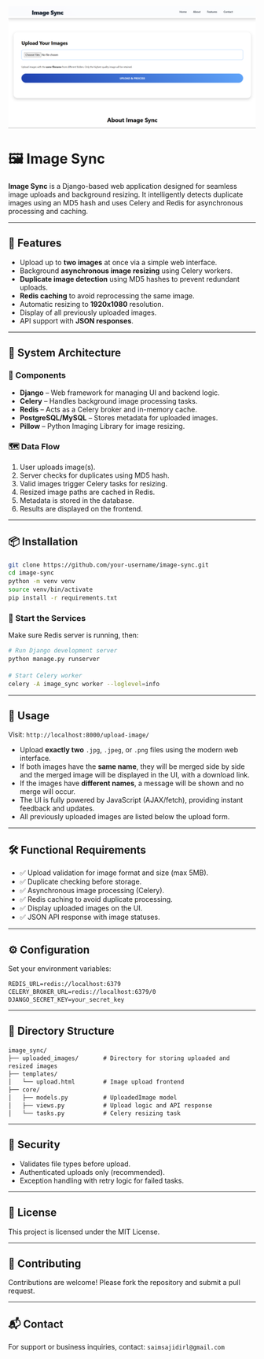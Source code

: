 ![Image Sync Logo](media/imagesync.png)

# 🖼️ Image Sync

**Image Sync** is a Django-based web application designed for seamless image uploads and background resizing. It intelligently detects duplicate images using an MD5 hash and uses Celery and Redis for asynchronous processing and caching.

---

## 🚀 Features

- Upload up to **two images** at once via a simple web interface.
- Background **asynchronous image resizing** using Celery workers.
- **Duplicate image detection** using MD5 hashes to prevent redundant uploads.
- **Redis caching** to avoid reprocessing the same image.
- Automatic resizing to **1920x1080** resolution.
- Display of all previously uploaded images.
- API support with **JSON responses**.

---

## 🧱 System Architecture

### 🔧 Components

- **Django** – Web framework for managing UI and backend logic.
- **Celery** – Handles background image processing tasks.
- **Redis** – Acts as a Celery broker and in-memory cache.
- **PostgreSQL/MySQL** – Stores metadata for uploaded images.
- **Pillow** – Python Imaging Library for image resizing.

### 🗺️ Data Flow

1. User uploads image(s).
2. Server checks for duplicates using MD5 hash.
3. Valid images trigger Celery tasks for resizing.
4. Resized image paths are cached in Redis.
5. Metadata is stored in the database.
6. Results are displayed on the frontend.

---

## 📦 Installation

```bash
git clone https://github.com/your-username/image-sync.git
cd image-sync
python -m venv venv
source venv/bin/activate
pip install -r requirements.txt
```

### 🔌 Start the Services

Make sure Redis server is running, then:

```bash
# Run Django development server
python manage.py runserver

# Start Celery worker
celery -A image_sync worker --loglevel=info
```

---

## 📸 Usage

Visit: `http://localhost:8000/upload-image/`

- Upload **exactly two** `.jpg`, `.jpeg`, or `.png` files using the modern web interface.
- If both images have the **same name**, they will be merged side by side and the merged image will be displayed in the UI, with a download link.
- If the images have **different names**, a message will be shown and no merge will occur.
- The UI is fully powered by JavaScript (AJAX/fetch), providing instant feedback and updates.
- All previously uploaded images are listed below the upload form.

---

## 🛠 Functional Requirements

- ✅ Upload validation for image format and size (max 5MB).
- ✅ Duplicate checking before storage.
- ✅ Asynchronous image processing (Celery).
- ✅ Redis caching to avoid duplicate processing.
- ✅ Display uploaded images on the UI.
- ✅ JSON API response with image statuses.

---

## ⚙️ Configuration

Set your environment variables:

```env
REDIS_URL=redis://localhost:6379
CELERY_BROKER_URL=redis://localhost:6379/0
DJANGO_SECRET_KEY=your_secret_key
```

---

## 📁 Directory Structure

```
image_sync/
├── uploaded_images/       # Directory for storing uploaded and resized images
├── templates/
│   └── upload.html        # Image upload frontend
├── core/
│   ├── models.py          # UploadedImage model
│   ├── views.py           # Upload logic and API response
│   └── tasks.py           # Celery resizing task
```

---

## 🔐 Security

- Validates file types before upload.
- Authenticated uploads only (recommended).
- Exception handling with retry logic for failed tasks.

---

## 📜 License

This project is licensed under the MIT License.

---

## 🤝 Contributing

Contributions are welcome! Please fork the repository and submit a pull request.

---

## 📬 Contact

For support or business inquiries, contact: `saimsajidirl@gmail.com`

